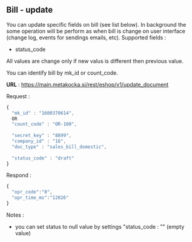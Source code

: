 ## Bill - update
You can update specific fields on bill (see list below). In background the some operation will be perform as when bill is change on user interface (change log, events for sendings emails, etc). Supported fields :
* status_code

All values are change only if new valus is different then previous value. 

You can identify bill by mk_id or count_code.

**URL** : https://main.metakocka.si/rest/eshop/v1/update_document

Request :
```javascript
{  
  "mk_id" : "1600370614",
  OR
  "count_code" : "OR-100",
  
  "secret_key" : "8899",
  "company_id" : "16",  
  "doc_type" : "sales_bill_domestic",
   
  "status_code" : "draft"
}
```

Respond :
```javascript
{
  "opr_code":"0",
  "opr_time_ms":"12026"
}
```
Notes :
* you can set status to null value by settings "status_code : "" (empty value)
